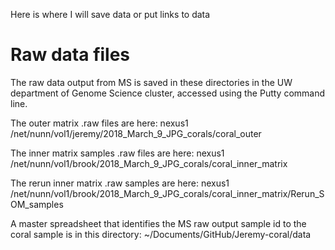 

Here is where I will save data or put links to data

# Raw data files

The raw data output from MS is saved in these directories in the UW department of Genome Science cluster, accessed using the Putty command line.

The outer matrix .raw files are here:
nexus1 /net/nunn/vol1/jeremy/2018_March_9_JPG_corals/coral_outer

The inner matrix samples .raw files are here:
nexus1 /net/nunn/vol1/brook/2018_March_9_JPG_corals/coral_inner_matrix

The rerun inner matrix .raw samples are here:
nexus1 /net/nunn/vol1/brook/2018_March_9_JPG_corals/coral_inner_matrix/Rerun_SOM_samples


A master spreadsheet that identifies the MS raw output sample id to the coral sample is in this directory: 
~/Documents/GitHub/Jeremy-coral/data







